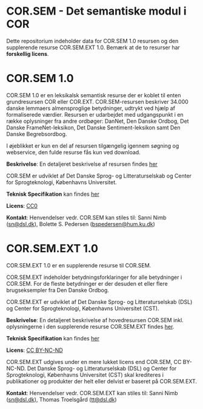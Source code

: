 # COR.SEM - Det semantiske modul i COR

Dette repositorium indeholder data for COR.SEM 1.0 resursen og den supplerende resurse COR.SEM.EXT 1.0.
Bemærk at de to resurser har **forskellig licens**.


# COR.SEM 1.0

COR.SEM 1.0 er en leksikalsk semantisk resurse der er koblet 
til enten grundresursen COR eller COR.EXT. COR.SEM-resursen 
beskriver 34.000 danske lemmaers almensproglige betydninger, 
udtrykt ved hjælp af formaliserede værdier. Resursen er 
udarbejdet med udgangspunkt i en række oplysninger fra andre 
ordbøger: DanNet, Den Danske Ordbog, Det Danske 
FrameNet-leksikon, Det Danske Sentiment-leksikon samt Den 
Danske Begrebsordbog.

I øjeblikket er kun en del af resursen tilgængelig igennem 
søgning og webservice, den fulde resurse fås kun ved download.

**Beskrivelse**: En detaljeret beskrivelse af resursen findes [her](https://ordregister.dk/doc/COR-SEM-beskrivelse.html)

COR.SEM er udviklet af Det Danske Sprog- og Litteraturselskab og Center for Sprogteknologi, Københavns Universitet.

**Teknisk Specifikation** kan findes [her](https://ordregister.dk/files/COR.SEM_1.0_specifikation.html)

**Licens**: [CC0](https://creativecommons.org/publicdomain/zero/1.0/)

**Kontakt**: Henvendelser vedr. COR.SEM kan stiles til:
Sanni Nimb ([sn@dsl.dk](sn@dsl.dk)), Bolette S. Pedersen ([bspedersen@hum.ku.dk](bspedersen@hum.ku.dk))

# COR.SEM.EXT 1.0
COR.SEM.EXT 1.0 er en supplerende resurse til COR.SEM.

COR.SEM.EXT indeholder betydningsforklaringer for alle betydninger i COR.SEM. For de fleste betydninger er der desuden et eller flere brugseksempler fra Den Danske Ordbog.

COR.SEM.EXT er udviklet af Det Danske Sprog- og Litteraturselskab (DSL) og Center for Sprogteknologi, Københavns Universitet (CST).

**Beskrivelse**: En detaljeret beskrivelse af hovedresursen COR.SEM inkl. 
oplysningerne i den supplerende resurse COR.SEM.EXT findes [her](https://ordregister.dk/doc/COR-SEM-beskrivelse.html).

**Teknisk Specifikation** kan findes [her](https://ordregister.dk/files/COR.SEM.EXT_1.0_specifikation.html)

**Licens**: [CC BY-NC-ND](https://creativecommons.org/licenses/by-nc-nd/4.0/)

COR.SEM.EXT udgives under en mere lukket licens end COR.SEM, CC BY-NC-ND. Det Danske Sprog- og Litteraturselskab (DSL) og Center for Sprogteknologi, Københavns Universitet (CST) skal krediteres i publikationer og produkter der helt eller delvist er baseret på COR.SEM.EXT.

**Kontakt**: Henvendelser vedr. COR.SEM.EXT kan stiles til:
Sanni Nimb ([sn@dsl.dk](sn@dsl.dk)), Thomas Troelsgård ([tt@dsl.dk](tt@dsl.dk))




